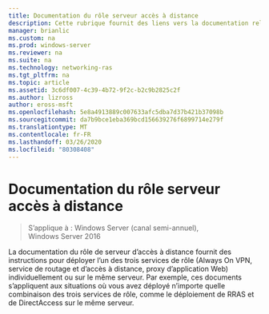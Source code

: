 ```yaml
---
title: Documentation du rôle serveur accès à distance
description: Cette rubrique fournit des liens vers la documentation relative à l’accès à distance dans Windows Server 2016.
manager: brianlic
ms.custom: na
ms.prod: windows-server
ms.reviewer: na
ms.suite: na
ms.technology: networking-ras
ms.tgt_pltfrm: na
ms.topic: article
ms.assetid: 3c6df007-4c39-4b72-9f2c-b2c9b2825c2f
ms.author: lizross
author: eross-msft
ms.openlocfilehash: 5e8a4913889c007633afc5dba7d37b421b37098b
ms.sourcegitcommit: da7b9bce1eba369bcd156639276f6899714e279f
ms.translationtype: MT
ms.contentlocale: fr-FR
ms.lasthandoff: 03/26/2020
ms.locfileid: "80308408"
---
```

# <a name="remote-access-server-role-documentation"></a>Documentation du rôle serveur accès à distance

>S’applique à : Windows Server (canal semi-annuel), Windows Server 2016

La documentation du rôle de serveur d’accès à distance fournit des instructions pour déployer l’un des trois services de rôle (Always On VPN, service de routage et d’accès à distance, proxy d’application Web) individuellement ou sur le même serveur. Par exemple, ces documents s’appliquent aux situations où vous avez déployé n’importe quelle combinaison des trois services de rôle, comme le déploiement de RRAS et de DirectAccess sur le même serveur.  
